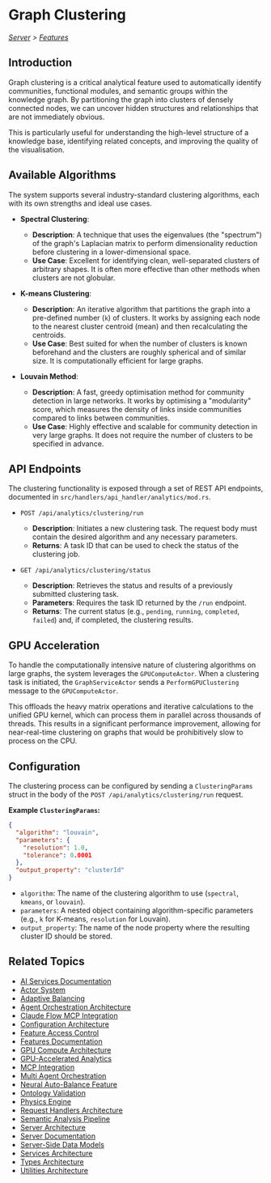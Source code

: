 # Graph Clustering

*[Server](../index.md) > [Features](../server/features/index.md)*

## Introduction

Graph clustering is a critical analytical feature used to automatically identify communities, functional modules, and semantic groups within the knowledge graph. By partitioning the graph into clusters of densely connected nodes, we can uncover hidden structures and relationships that are not immediately obvious.

This is particularly useful for understanding the high-level structure of a knowledge base, identifying related concepts, and improving the quality of the visualisation.

## Available Algorithms

The system supports several industry-standard clustering algorithms, each with its own strengths and ideal use cases.

-   **Spectral Clustering**:
    *   **Description**: A technique that uses the eigenvalues (the "spectrum") of the graph's Laplacian matrix to perform dimensionality reduction before clustering in a lower-dimensional space.
    *   **Use Case**: Excellent for identifying clean, well-separated clusters of arbitrary shapes. It is often more effective than other methods when clusters are not globular.

-   **K-means Clustering**:
    *   **Description**: An iterative algorithm that partitions the graph into a pre-defined number (`k`) of clusters. It works by assigning each node to the nearest cluster centroid (mean) and then recalculating the centroids.
    *   **Use Case**: Best suited for when the number of clusters is known beforehand and the clusters are roughly spherical and of similar size. It is computationally efficient for large graphs.

-   **Louvain Method**:
    *   **Description**: A fast, greedy optimisation method for community detection in large networks. It works by optimising a "modularity" score, which measures the density of links inside communities compared to links between communities.
    *   **Use Case**: Highly effective and scalable for community detection in very large graphs. It does not require the number of clusters to be specified in advance.

## API Endpoints

The clustering functionality is exposed through a set of REST API endpoints, documented in `src/handlers/api_handler/analytics/mod.rs`.

-   `POST /api/analytics/clustering/run`
    *   **Description**: Initiates a new clustering task. The request body must contain the desired algorithm and any necessary parameters.
    *   **Returns**: A task ID that can be used to check the status of the clustering job.

-   `GET /api/analytics/clustering/status`
    *   **Description**: Retrieves the status and results of a previously submitted clustering task.
    *   **Parameters**: Requires the task ID returned by the `/run` endpoint.
    *   **Returns**: The current status (e.g., `pending`, `running`, `completed`, `failed`) and, if completed, the clustering results.

## GPU Acceleration

To handle the computationally intensive nature of clustering algorithms on large graphs, the system leverages the `GPUComputeActor`. When a clustering task is initiated, the `GraphServiceActor` sends a `PerformGPUClustering` message to the `GPUComputeActor`.

This offloads the heavy matrix operations and iterative calculations to the unified GPU kernel, which can process them in parallel across thousands of threads. This results in a significant performance improvement, allowing for near-real-time clustering on graphs that would be prohibitively slow to process on the CPU.

## Configuration

The clustering process can be configured by sending a `ClusteringParams` struct in the body of the `POST /api/analytics/clustering/run` request.

**Example `ClusteringParams`:**
```json
{
  "algorithm": "louvain",
  "parameters": {
    "resolution": 1.0,
    "tolerance": 0.0001
  },
  "output_property": "clusterId"
}
```

-   `algorithm`: The name of the clustering algorithm to use (`spectral`, `kmeans`, or `louvain`).
-   `parameters`: A nested object containing algorithm-specific parameters (e.g., `k` for K-means, `resolution` for Louvain).
-   `output_property`: The name of the node property where the resulting cluster ID should be stored.

## Related Topics

- [AI Services Documentation](../../server/ai-services.md)
- [Actor System](../../server/actors.md)
- [Adaptive Balancing](../../features/adaptive-balancing.md)
- [Agent Orchestration Architecture](../../features/agent-orchestration.md)
- [Claude Flow MCP Integration](../../server/features/claude-flow-mcp-integration.md)
- [Configuration Architecture](../../server/config.md)
- [Feature Access Control](../../server/feature-access.md)
- [Features Documentation](../../features/index.md)
- [GPU Compute Architecture](../../server/gpu-compute.md)
- [GPU-Accelerated Analytics](../../client/features/gpu-analytics.md)
- [MCP Integration](../../server/mcp-integration.md)
- [Multi Agent Orchestration](../../server/agent-swarm.md)
- [Neural Auto-Balance Feature](../../features/AUTO_BALANCE.md)
- [Ontology Validation](../../server/features/ontology.md)
- [Physics Engine](../../server/physics-engine.md)
- [Request Handlers Architecture](../../server/handlers.md)
- [Semantic Analysis Pipeline](../../server/features/semantic-analysis.md)
- [Server Architecture](../../server/architecture.md)
- [Server Documentation](../../server/index.md)
- [Server-Side Data Models](../../server/models.md)
- [Services Architecture](../../server/services.md)
- [Types Architecture](../../server/types.md)
- [Utilities Architecture](../../server/utils.md)
